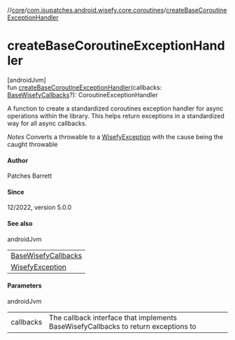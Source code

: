 //[core](../../index.md)/[com.isupatches.android.wisefy.core.coroutines](index.md)/[createBaseCoroutineExceptionHandler](create-base-coroutine-exception-handler.md)

# createBaseCoroutineExceptionHandler

[androidJvm]\
fun [createBaseCoroutineExceptionHandler](create-base-coroutine-exception-handler.md)(callbacks: [BaseWisefyCallbacks](../com.isupatches.android.wisefy.core.base/-base-wisefy-callbacks/index.md)?): CoroutineExceptionHandler

A function to create a standardized coroutines exception handler for async operations within the library. This helps return exceptions in a standardized way for all async callbacks.

*Notes* Converts a throwable to a [WisefyException](../com.isupatches.android.wisefy.core.exceptions/-wisefy-exception/index.md) with the cause being the caught throwable

#### Author

Patches Barrett

#### Since

12/2022, version 5.0.0

#### See also

androidJvm

| |
|---|
| [BaseWisefyCallbacks](../com.isupatches.android.wisefy.core.base/-base-wisefy-callbacks/index.md) |
| [WisefyException](../com.isupatches.android.wisefy.core.exceptions/-wisefy-exception/index.md) |

#### Parameters

androidJvm

| | |
|---|---|
| callbacks | The callback interface that implements BaseWisefyCallbacks to return exceptions to |
